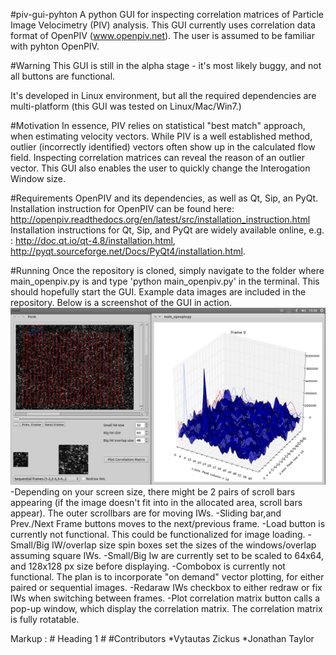 #piv-gui-pyhton
A python GUI for inspecting correlation matrices of Particle Image Velocimetry (PIV) analysis. This GUI currently uses correlation data format of OpenPIV (www.openpiv.net). The user is assumed to be familiar with pyhton OpenPIV.

#Warning
This GUI is still in the alpha stage - it's most likely buggy, and not all buttons are functional.

It's developed in Linux environment, but all the required dependencies are multi-platform (this GUI was tested on Linux/Mac/Win7.)

#Motivation
In essence, PIV relies on statistical "best match" approach, when estimating velocity vectors. While PIV is a well established method, outlier (incorrectly identified) vectors often show up in the calculated flow field. Inspecting correlation matrices can reveal the reason of an outlier vector. This GUI also enables the user to quickly change the Interogation Window size.

#Requirements
OpenPIV and its dependencies, as well as Qt, Sip, an PyQt.
Installation instruction for OpenPIV can be found here: http://openpiv.readthedocs.org/en/latest/src/installation_instruction.html
Installation instructions for Qt, Sip, and PyQt are widely available online, e.g. : http://doc.qt.io/qt-4.8/installation.html, http://pyqt.sourceforge.net/Docs/PyQt4/installation.html.

#Running
Once the repository is cloned, simply navigate to the folder where main_openpiv.py is and type 'python main_openpiv.py' in the terminal. This should hopefully start the GUI. Example data images are included in the repository. Below is a screenshot of the GUI in action. 
![](./piv_gui.png)
-Depending on your screen size, there might be 2 pairs of scroll bars appearing (if the image doesn't fit into in the allocated area, scroll bars appear). The outer scrollbars are for moving IWs.
-Sliding bar,and Prev./Next Frame buttons moves to the next/previous frame.
-Load button is currently not functional. This could be functionalized for image loading.
-Small/Big IW/overlap size spin boxes set the sizes of the windows/overlap assuming square IWs.
-Small/Big Iw are currently set to be scaled to 64x64, and 128x128 px size before displaying.
-Combobox is currently not functional. The plan is to incorporate "on demand" vector plotting, for either paired or sequential images.
-Redaraw IWs checkbox to either redraw or fix IWs when switching between frames.
-Plot correlation matrix button calls a pop-up window, which display the correlation matrix. The correlation matrix is fully rotatable.



Markup :  # Heading 1 #
#Contributors
*Vytautas Zickus
*Jonathan Taylor





